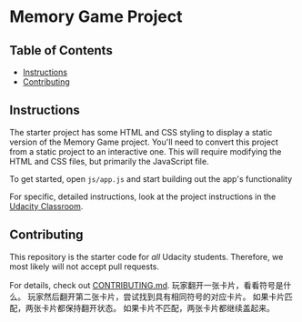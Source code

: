 ﻿# Memory Game Project

## Table of Contents

* [Instructions](#instructions)
* [Contributing](#contributing)

## Instructions

The starter project has some HTML and CSS styling to display a static version of the Memory Game project. You'll need to convert this project from a static project to an interactive one. This will require modifying the HTML and CSS files, but primarily the JavaScript file.

To get started, open `js/app.js` and start building out the app's functionality

For specific, detailed instructions, look at the project instructions in the [Udacity Classroom](https://classroom.udacity.com/me).

## Contributing

This repository is the starter code for _all_ Udacity students. Therefore, we most likely will not accept pull requests.

For details, check out [CONTRIBUTING.md](CONTRIBUTING.md).
玩家翻开一张卡片，看看符号是什么。
玩家然后翻开第二张卡片，尝试找到具有相同符号的对应卡片。
如果卡片匹配，两张卡片都保持翻开状态。
如果卡片不匹配，两张卡片都继续盖起来。